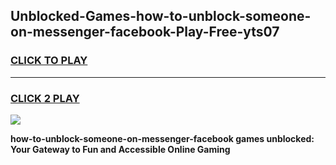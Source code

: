 
## Unblocked-Games-how-to-unblock-someone-on-messenger-facebook-Play-Free-yts07
<h3>
<a href="https://premium76.site?title=how-to-unblock-someone-on-messenger-facebook&ref=20M">CLICK TO PLAY</a></h3>
<hr>

<h3>
<a href="https://premium76.site?title=how-to-unblock-someone-on-messenger-facebook&ref=20M">CLICK 2 PLAY</a>
  
</h3>

<a href="https://premium76.site?title=how-to-unblock-someone-on-messenger-facebook&ref=19M"><img src="https://clearcache.store/games.png"></a>


**how-to-unblock-someone-on-messenger-facebook games unblocked: Your Gateway to Fun and Accessible Online Gaming**
